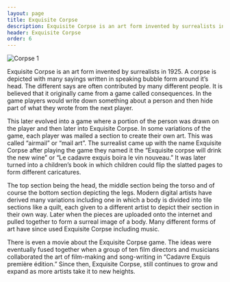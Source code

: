 ```yaml
---
layout: page
title: Exquisite Corpse
description: Exquisite Corpse is an art form invented by surrealists in 1925. A corpse is depicted with many sayings written in speaking bubble form around it’s head. The different says are often contributed by many different people. It is believed that it originally came from a game called consequences. In the game players would write down something about a person and then hide part of what they wrote from the next player.
header: Exquisite Corpse
order: 6
---
```


![Corpse 1]({{site.baseurl}}/img/Corpse1.jpg)

Exquisite Corpse is an art form invented by surrealists in 1925. A corpse is depicted with many sayings written in speaking bubble form around it’s head. The different says are often contributed by many different people. It is believed that it originally came from a game called consequences. In the game players would write down something about a person and then hide part of what they wrote from the next player.

This later evolved into a game where a portion of the person was drawn on the player and then later into Exquisite Corpse. In some variations of the game, each player was mailed a section to create their own art. This was called “airmail” or “mail art”. The surrealist came up with the name Exquisite Corpse after playing the game they named it the “Exquisite corpse will drink the new wine” or “Le cadavre exquis boira le vin nouveau.” It was later turned into a children’s book in which children could flip the slatted pages to form different caricatures.

The top section being the head, the middle section being the torso and of course the bottom section depicting the legs. Modern digital artists have derived many variations including one in which a body is divided into tile sections like a quilt, each given to a different artist to depict their section in their own way. Later when the pieces are uploaded onto the internet and pulled together to form a surreal image of a body. Many different forms of art have since used Exquisite Corpse including music.

There is even a movie about the Exquisite Corpse game. The ideas were eventually fused together when a group of ten film directors and musicians collaborated the art of film-making and song-writing in “Cadavre Exquis première édition.” Since then, Exquisite Corpse, still continues to grow and expand as more artists take it to new heights.

